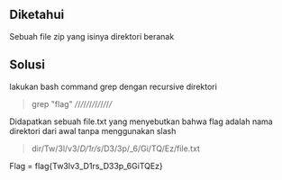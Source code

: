 ## Diketahui
Sebuah file zip yang isinya direktori beranak

## Solusi
lakukan bash command grep dengan recursive direktori
> grep "flag" */*/*/*/*/*/*/*/*/*/*/*/*/*

Didapatkan sebuah file.txt yang menyebutkan bahwa flag adalah nama direktori dari awal tanpa menggunakan slash
> dir/Tw/3l/v3/_D/1r/s_/D3/3p/_6/Gi/TQ/Ez/file.txt

Flag = flag{Tw3lv3_D1rs_D33p_6GiTQEz}